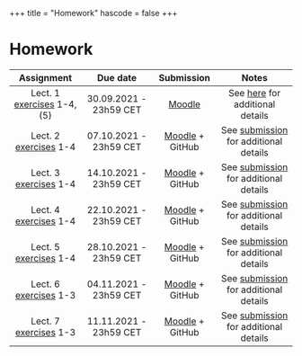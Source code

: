 +++
title = "Homework"
hascode = false
+++

# Homework

|  Assignment  |  Due date  |  Submission  |  Notes  |
| :----------: | :--------: | :----------: | :-----: |
| Lect. 1 [exercises](/lecture1/#exercises_-_lecture_1) 1-4, (5) | 30.09.2021 - 23h59 CET| [Moodle](https://moodle-app2.let.ethz.ch/course/view.php?id=15755#section-1) | See [here](/software_install/#exercises_and_homework) for additional details |
| Lect. 2 [exercises](/lecture2/#exercises_-_lecture_2) 1-4      | 07.10.2021 - 23h59 CET| [Moodle](https://moodle-app2.let.ethz.ch/course/view.php?id=15755#section-2) + GitHub | See [submission](/logistics/#submission) for additional details |
| Lect. 3 [exercises](/lecture3/#exercises_-_lecture_3) 1-4      | 14.10.2021 - 23h59 CET| [Moodle](https://moodle-app2.let.ethz.ch/course/view.php?id=15755#section-3) + GitHub | See [submission](/logistics/#submission) for additional details |
| Lect. 4 [exercises](/lecture4/#exercises_-_lecture_4) 1-4      | 22.10.2021 - 23h59 CET| [Moodle](https://moodle-app2.let.ethz.ch/course/view.php?id=15755#section-4) + GitHub | See [submission](/logistics/#submission) for additional details |
| Lect. 5 [exercises](/lecture5/#exercises_-_lecture_5) 1-4      | 28.10.2021 - 23h59 CET| [Moodle](https://moodle-app2.let.ethz.ch/course/view.php?id=15755#section-5) + GitHub | See [submission](/logistics/#submission) for additional details |
| Lect. 6 [exercises](/lecture6/#exercises_-_lecture_6) 1-3      | 04.11.2021 - 23h59 CET| [Moodle](https://moodle-app2.let.ethz.ch/course/view.php?id=15755#section-6) + GitHub | See [submission](/logistics/#submission) for additional details |
| Lect. 7 [exercises](/lecture7/#exercises_-_lecture_7) 1-3      | 11.11.2021 - 23h59 CET| [Moodle](https://moodle-app2.let.ethz.ch/course/view.php?id=15755#section-7) + GitHub | See [submission](/logistics/#submission) for additional details |
